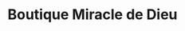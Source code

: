 ---
title: "Boutique Miracle de Dieu"
url: /kinshasa/boutique-miracle-de-dieu/
shop: magasin de variétés
---